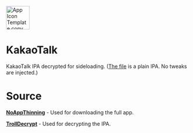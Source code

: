 <img width="64" height="64" alt="App Icon Template copy" src="https://github.com/user-attachments/assets/9e46f44a-fa35-45f5-a0d8-f871c1be145d" />

# KakaoTalk
KakaoTalk IPA decrypted for sideloading. ([The file](https://github.com/Dr-Sauce/KakaoTalk/releases/download/11.1.3/KakaoTalk_11.1.3.ipa) is a plain IPA. No tweaks are injected.)


# Source
[**NoAppThinning**](https://alias20.gitlab.io/apt/debs/it.ned.noappthinning_1.1_iphoneos-arm64.deb) - Used for downloading the full app.

**[TrollDecrypt](https://github.com/donato-fiore/TrollDecrypt)** - Used for decrypting the IPA.
